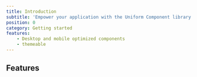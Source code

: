 ```yaml
---
title: Introduction
subtitle: 'Empower your application with the Uniform Component library. Written with StencilJS, this library is useable with all major frontend frameworks.'
position: 0
category: Getting started
features:
    - Desktop and mobile optimized components
    - themeable
---
```



## Features

<list :items="features"></list>